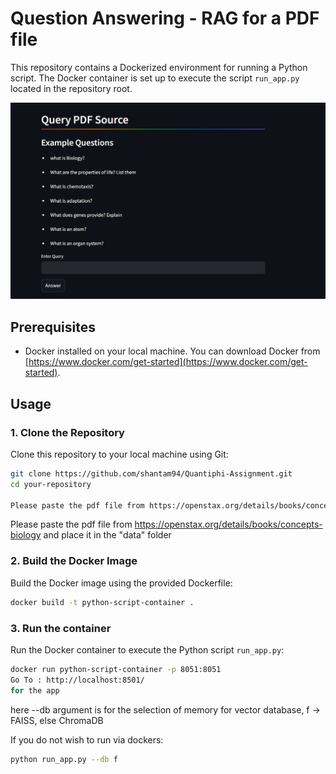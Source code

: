 # Question Answering - RAG for a PDF file

This repository contains a Dockerized environment for running a Python script. The Docker container is set up to execute the script `run_app.py` located in the repository root.

![Alt text](app_image.png "App Screenshot")


## Prerequisites

- Docker installed on your local machine. You can download Docker from [https://www.docker.com/get-started](https://www.docker.com/get-started).

## Usage

### 1. Clone the Repository

Clone this repository to your local machine using Git:

```bash
git clone https://github.com/shantam94/Quantiphi-Assignment.git
cd your-repository

Please paste the pdf file from https://openstax.org/details/books/concepts-biology and place it in the "data" folder
```
Please paste the pdf file from https://openstax.org/details/books/concepts-biology and place it in the "data" folder

### 2. Build the Docker Image
Build the Docker image using the provided Dockerfile:

```bash
docker build -t python-script-container .
```

### 3. Run the container
Run the Docker container to execute the Python script `run_app.py`:


```bash
docker run python-script-container -p 8051:8051
Go To : http://localhost:8501/ 
for the app
```
here --db argument is for the selection of memory for vector database, f -> FAISS, else ChromaDB

If you do not wish to run via dockers:
```bash
python run_app.py --db f
```
